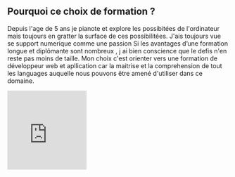 <h2> Pourquoi ce choix de formation ? </h2>

  <p> 
    Depuis l'age de 5 ans je pianote et explore les possibitées de l'ordinateur mais toujours en gratter la surface de ces possibilitées. J'ais toujours vue se support numerique comme une passion  Si les avantages d’une formation longue et diplômante sont nombreux , j ai bien conscience que le defis n'en reste pas moins de taille. Mon choix c'est orienter vers une formation de développeur web et apllication car la maitrise et la comprehension de tout les languages auquelle nous pouvons être amené d'utiliser dans ce domaine. 



  </p>
<a><ifram![frustrated-computer-baboon](https://github.com/Djubo/Motivation/blob/master/frustrated-computer-baboob.gif)/ifram></a>
<iframe src= "https://github.com/Djubo/Motivation/blob/master/frustrated-computer-baboob.gif" width="180" height="180" frameBorder="0" class="giphy-embed" allowFullScreen>

